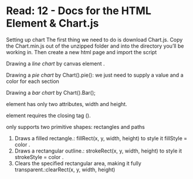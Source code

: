 # Read: 12 - Docs for the HTML <canvas> Element & Chart.js

Setting up chart 
The first thing we need to do is download Chart.js. Copy the Chart.min.js out of the unzipped folder and into the directory you’ll be working in. Then create a new html page and import the script

Drawing a _line chart_ by canvas element .

Drawing a _pie chart_ by Chart().pie(): we just need to supply a value and a color for each section

Drawing a _bar chart_ by Chart().Bar();


<canvas> element has only two attributes, width and height.

 <canvas> element requires the closing tag (</canvas>).

 <canvas> only supports two primitive shapes: rectangles and paths 


1. Draws a filled rectangle.:  fillRect(x, y, width, height) to style it fillStyle = color .
2. Draws a rectangular outline.: strokeRect(x, y, width, height) to style it  strokeStyle = color .
3. Clears the specified rectangular area, making it fully transparent.:clearRect(x, y, width, height)

